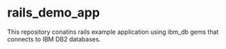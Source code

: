 # rails_demo_app
This repository conatins rails example application using ibm_db gems that connects to IBM DB2 databases.

